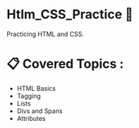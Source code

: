 # Htlm_CSS_Practice :blue_book:
Practicing HTML and CSS.
# :clipboard: Covered Topics :

- HTML Basics
- Tagging
- Lists
- Divs and Spans
- Attributes

